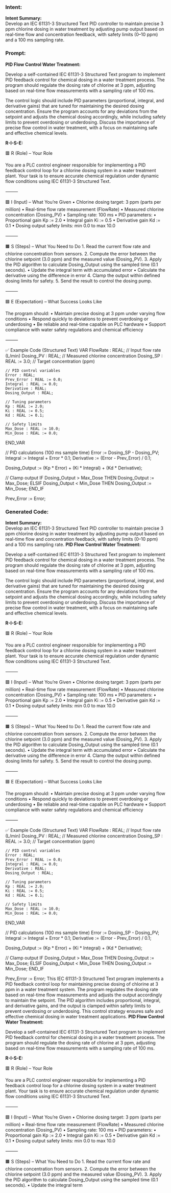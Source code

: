 ### Intent:
**Intent Summary:**  
Develop an IEC 61131-3 Structured Text PID controller to maintain precise 3 ppm chlorine dosing in water treatment by adjusting pump output based on real-time flow and concentration feedback, with safety limits (0–10 ppm) and a 100 ms sampling rate.

### Prompt:
**PID Flow Control Water Treatment:**

Develop a self-contained IEC 61131-3 Structured Text program to implement PID feedback control for chemical dosing in a water treatment process. The program should regulate the dosing rate of chlorine at 3 ppm, adjusting based on real-time flow measurements with a sampling rate of 100 ms.

The control logic should include PID parameters (proportional, integral, and derivative gains) that are tuned for maintaining the desired dosing concentration. Ensure the program accounts for any deviations from the setpoint and adjusts the chemical dosing accordingly, while including safety limits to prevent overdosing or underdosing. Discuss the importance of precise flow control in water treatment, with a focus on maintaining safe and effective chemical levels.

**R-I-S-E:**

🟥 R (Role) – Your Role

You are a PLC control engineer responsible for implementing a PID feedback control loop for a chlorine dosing system in a water treatment plant. Your task is to ensure accurate chemical regulation under dynamic flow conditions using IEC 61131-3 Structured Text.

⸻

🟩 I (Input) – What You’re Given
	•	Chlorine dosing target: 3 ppm (parts per million)
	•	Real-time flow rate measurement (FlowRate)
	•	Measured chlorine concentration (Dosing_PV)
	•	Sampling rate: 100 ms
	•	PID parameters:
	•	Proportional gain Kp := 2.0
	•	Integral gain Ki := 0.5
	•	Derivative gain Kd := 0.1
	•	Dosing output safety limits: min 0.0 to max 10.0

⸻

🟧 S (Steps) – What You Need to Do
	1.	Read the current flow rate and chlorine concentration from sensors.
	2.	Compute the error between the chlorine setpoint (3.0 ppm) and the measured value (Dosing_PV).
	3.	Apply the PID algorithm to calculate Dosing_Output using the sampled time (0.1 seconds).
	•	Update the integral term with accumulated error
	•	Calculate the derivative using the difference in error
	4.	Clamp the output within defined dosing limits for safety.
	5.	Send the result to control the dosing pump.

⸻

🟦 E (Expectation) – What Success Looks Like

The program should:
	•	Maintain precise dosing at 3 ppm under varying flow conditions
	•	Respond quickly to deviations to prevent overdosing or underdosing
	•	Be reliable and real-time capable on PLC hardware
	•	Support compliance with water safety regulations and chemical efficiency

⸻

✅ Example Code (Structured Text)
VAR
    FlowRate : REAL;                    // Input flow rate (L/min)
    Dosing_PV : REAL;                   // Measured chlorine concentration
    Dosing_SP : REAL := 3.0;            // Target concentration (ppm)

    // PID control variables
    Error : REAL;
    Prev_Error : REAL := 0.0;
    Integral : REAL := 0.0;
    Derivative : REAL;
    Dosing_Output : REAL;

    // Tuning parameters
    Kp : REAL := 2.0;
    Ki : REAL := 0.5;
    Kd : REAL := 0.1;

    // Safety limits
    Max_Dose : REAL := 10.0;
    Min_Dose : REAL := 0.0;
END_VAR

// PID calculations (100 ms sample time)
Error := Dosing_SP - Dosing_PV;
Integral := Integral + Error * 0.1;
Derivative := (Error - Prev_Error) / 0.1;

Dosing_Output := (Kp * Error) + (Ki * Integral) + (Kd * Derivative);

// Clamp output
IF Dosing_Output > Max_Dose THEN
    Dosing_Output := Max_Dose;
ELSIF Dosing_Output < Min_Dose THEN
    Dosing_Output := Min_Dose;
END_IF

Prev_Error := Error;

### Generated Code:
**Intent Summary:**  
Develop an IEC 61131-3 Structured Text PID controller to maintain precise 3 ppm chlorine dosing in water treatment by adjusting pump output based on real-time flow and concentration feedback, with safety limits (0–10 ppm) and a 100 ms sampling rate.
**PID Flow Control Water Treatment:**

Develop a self-contained IEC 61131-3 Structured Text program to implement PID feedback control for chemical dosing in a water treatment process. The program should regulate the dosing rate of chlorine at 3 ppm, adjusting based on real-time flow measurements with a sampling rate of 100 ms.

The control logic should include PID parameters (proportional, integral, and derivative gains) that are tuned for maintaining the desired dosing concentration. Ensure the program accounts for any deviations from the setpoint and adjusts the chemical dosing accordingly, while including safety limits to prevent overdosing or underdosing. Discuss the importance of precise flow control in water treatment, with a focus on maintaining safe and effective chemical levels.

**R-I-S-E:**

🟥 R (Role) – Your Role

You are a PLC control engineer responsible for implementing a PID feedback control loop for a chlorine dosing system in a water treatment plant. Your task is to ensure accurate chemical regulation under dynamic flow conditions using IEC 61131-3 Structured Text.

⸻

🟩 I (Input) – What You’re Given
	•	Chlorine dosing target: 3 ppm (parts per million)
	•	Real-time flow rate measurement (FlowRate)
	•	Measured chlorine concentration (Dosing_PV)
	•	Sampling rate: 100 ms
	•	PID parameters:
	•	Proportional gain Kp := 2.0
	•	Integral gain Ki := 0.5
	•	Derivative gain Kd := 0.1
	•	Dosing output safety limits: min 0.0 to max 10.0

⸻

🟧 S (Steps) – What You Need to Do
	1.	Read the current flow rate and chlorine concentration from sensors.
	2.	Compute the error between the chlorine setpoint (3.0 ppm) and the measured value (Dosing_PV).
	3.	Apply the PID algorithm to calculate Dosing_Output using the sampled time (0.1 seconds).
	•	Update the integral term with accumulated error
	•	Calculate the derivative using the difference in error
	4.	Clamp the output within defined dosing limits for safety.
	5.	Send the result to control the dosing pump.

⸻

🟦 E (Expectation) – What Success Looks Like

The program should:
	•	Maintain precise dosing at 3 ppm under varying flow conditions
	•	Respond quickly to deviations to prevent overdosing or underdosing
	•	Be reliable and real-time capable on PLC hardware
	•	Support compliance with water safety regulations and chemical efficiency

⸻

✅ Example Code (Structured Text)
VAR
    FlowRate : REAL;                    // Input flow rate (L/min)
    Dosing_PV : REAL;                   // Measured chlorine concentration
    Dosing_SP : REAL := 3.0;            // Target concentration (ppm)

    // PID control variables
    Error : REAL;
    Prev_Error : REAL := 0.0;
    Integral : REAL := 0.0;
    Derivative : REAL;
    Dosing_Output : REAL;

    // Tuning parameters
    Kp : REAL := 2.0;
    Ki : REAL := 0.5;
    Kd : REAL := 0.1;

    // Safety limits
    Max_Dose : REAL := 10.0;
    Min_Dose : REAL := 0.0;
END_VAR

// PID calculations (100 ms sample time)
Error := Dosing_SP - Dosing_PV;
Integral := Integral + Error * 0.1;
Derivative := (Error - Prev_Error) / 0.1;

Dosing_Output := (Kp * Error) + (Ki * Integral) + (Kd * Derivative);

// Clamp output
IF Dosing_Output > Max_Dose THEN
    Dosing_Output := Max_Dose;
ELSIF Dosing_Output < Min_Dose THEN
    Dosing_Output := Min_Dose;
END_IF

Prev_Error := Error;
This IEC 61131-3 Structured Text program implements a PID feedback control loop for maintaining precise dosing of chlorine at 3 ppm in a water treatment system. The program regulates the dosing rate based on real-time flow measurements and adjusts the output accordingly to maintain the setpoint. The PID algorithm includes proportional, integral, and derivative gains, and the output is clamped within safety limits to prevent overdosing or underdosing. This control strategy ensures safe and effective chemical dosing in water treatment applications.
**PID Flow Control Water Treatment:**

Develop a self-contained IEC 61131-3 Structured Text program to implement PID feedback control for chemical dosing in a water treatment process. The program should regulate the dosing rate of chlorine at 3 ppm, adjusting based on real-time flow measurements with a sampling rate of 100 ms.

**R-I-S-E:**

🟥 R (Role) – Your Role

You are a PLC control engineer responsible for implementing a PID feedback control loop for a chlorine dosing system in a water treatment plant. Your task is to ensure accurate chemical regulation under dynamic flow conditions using IEC 61131-3 Structured Text.

⸻

🟩 I (Input) – What You’re Given
	•	Chlorine dosing target: 3 ppm (parts per million)
	•	Real-time flow rate measurement (FlowRate)
	•	Measured chlorine concentration (Dosing_PV)
	•	Sampling rate: 100 ms
	•	PID parameters:
	•	Proportional gain Kp := 2.0
	•	Integral gain Ki := 0.5
	•	Derivative gain Kd := 0.1
	•	Dosing output safety limits: min 0.0 to max 10.0

⸻

🟧 S (Steps) – What You Need to Do
	1.	Read the current flow rate and chlorine concentration from sensors.
	2.	Compute the error between the chlorine setpoint (3.0 ppm) and the measured value (Dosing_PV).
	3.	Apply the PID algorithm to calculate Dosing_Output using the sampled time (0.1 seconds).
	•	Update the integral term
